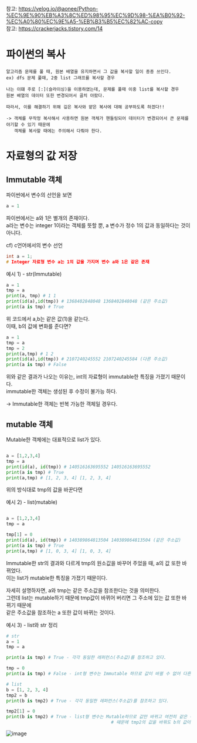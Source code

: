 참고: https://velog.io/@aonee/Python-%EC%9E%90%EB%A3%8C%ED%98%95%EC%9D%98-%EA%B0%92-%EC%A0%80%EC%9E%A5-%EB%B3%B5%EC%82%AC-copy  
참고: https://crackerjacks.tistory.com/14


# 파이썬의 복사
```
알고리즘 문제를 풀 때, 원본 배열을 유지하면서 그 값을 복사할 일이 종종 쓰인다.
ex) dfs 문제 풀때, 2중 list 그래프를 복사할 경우

나는 이떄 주로 [:](슬라이싱)을 이용하였는데, 문제를 풀때 이중 list를 복사할 경우
원본 배열의 데이터 또한 변경되어서 골치 아팠다. 

따라서, 이를 해결하기 위해 깊은 복사와 얕은 복사에 대해 공부하도록 하겠다!!

-> 객체를 무작정 복사해서 사용하면 원본 객체가 핸들링되어 데이터가 변경되어서 큰 문제를 야기할 수 있기 때문에 
   객체를 복사할 때에는 주의해서 다뤄야 한다.
```

# 자료형의 값 저장

## Immutable 객체

파이썬에서 변수의 선언을 보면
``` python
a = 1
```
  
파이썬에서는 a와 1은 별개의 존재이다.  
a라는 변수는 integer 1이라는 객체를 뜻할 뿐, a 변수가 정수 1의 값과 동일하다는 것이 아니다.  

cf) c언어에서의 변수 선언
``` c
int a = 1;
# Integer 자료형 변수 a는 1의 값을 가지며 변수 a와 1은 같은 존재
```

예시 1) - str(Immutable)
``` python
a = 1
tmp = a
print(a, tmp) # 1 1
print(id(a),id(tmp)) # 1368402848048 1368402848048 (같은 주소값)
print(a is tmp) # True
```

위 코드에서 a,b는 같은 값(1)을 같는다.  
이때, b의 값에 변화를 준다면?
``` python
a = 1
tmp = a
tmp = 2
print(a,tmp) # 1 2
print(id(a),id(tmp)) # 2107240245552 2107240245584 (다른 주소값)
print(a is tmp) # False
```
위와 같은 결과가 나오는 이유는, int의 자료형이 immutable한 특징을 가졌기 때문이다.  
immutable한 객체는 생성된 후 수정이 불가능 하다.  

-> Immutable한 객체는 반복 가능한 객체일 경우다.
## mutable 객체

Mutable한 객체에는 대표적으로 list가 있다.  
``` python

a = [1,2,3,4]
tmp = a
print(id(a), id(tmp)) # 140516163695552 140516163695552
print(a is tmp) # True
print(a,tmp) # [1, 2, 3, 4] [1, 2, 3, 4]
```
위의 방식대로 tmp의 값을 바꾼다면

예시 2) - list(mutable)
``` python

a = [1,2,3,4]
tmp = a

tmp[1] = 0
print(id(a), id(tmp)) # 140389864813504 140389864813504 (같은 주소값)
print(a is tmp) # True
print(a,tmp) # [1, 0, 3, 4] [1, 0, 3, 4]

```
Immutable한 str의 결과와 다르게 tmp의 원소값을 바꾸어 주었을 때, a의 값 또한 바뀌었다.  
이는 list가 mutable한 특징을 가졌기 때문이다.  

자세히 설명하자면, a와 tmp는 같은 주소값을 참조한다는 것을 의미한다.  
그런데 list는 mutable하기 때문에 tmp값이 바뀌어 버리면 그 주소에 있는 값 또한 바뀌기 때문에  
같은 주소값을 참조하는 a 또한 값이 바뀌는 것이다.  

예시 3) - list와 str 정리
``` python
# str
a = 1
tmp = a

print(a is tmp) # True - 각각 동일한 레퍼런스(주소값)를 참조하고 있다.

tmp = 0
print(a is tmp) # False - int형 변수는 Immutable 하므로 값이 바뀔 수 없어 다른 id 값을 갖음

# list
b = [1, 2, 3, 4]
tmp2 = b
print(b is tmp2) # True - 각각 동일한 레퍼런스(주소값)를 참조하고 있다.

tmp2[1] = 0
print(b is tmp2) # True - list형 변수는 Mutable하므로 값만 바뀌고 여전히 같은 주소값을 참조한다. 
                                        # 때문에 tmp2의 값을 바꿔도 b의 값이 따라서 바뀌는 것이다.

```
![image](https://user-images.githubusercontent.com/87055456/139575575-d32c9b1d-3a79-42de-bd7a-a282da7281cc.png)

